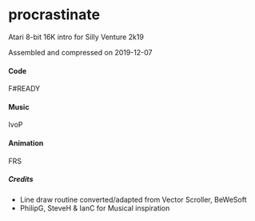 # procrastinate
Atari 8-bit 16K intro for Silly Venture 2k19

Assembled and compressed on 2019-12-07

#### Code
F#READY

#### Music
IvoP

#### Animation
FRS

##### Credits
- Line draw routine converted/adapted from Vector Scroller, BeWeSoft
- PhilipG, SteveH & IanC for Musical inspiration
